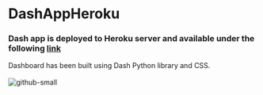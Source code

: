 # DashAppHeroku
### Dash app is deployed to Heroku server and available under the following [link](https://glacial-mountain-12383.herokuapp.com/)
Dashboard has been built using Dash Python library and CSS.
<br></br>
![github-small](https://user-images.githubusercontent.com/80923234/159176123-e3c88503-adc6-421d-a9c7-abeee1a9c7a6.PNG)
